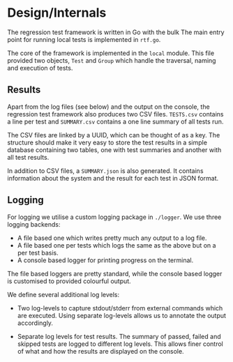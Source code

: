 # Design/Internals

The regression test framework is written in Go with the bulk
The main entry point for running local tests is implemented in
`rtf.go`.

The core of the framework is implemented in the `local` module.
This file provided two objects, `Test` and `Group` which handle
the traversal, naming and execution of tests.

## Results

Apart from the log files (see below) and the output on the console,
the regression test framework also produces two CSV files. `TESTS.csv`
contains a line per test and `SUMMARY.csv` contains a one line summary
of all tests run.

The CSV files are linked by a UUID, which can be thought of as a key.
The structure should make it very easy to store the test results in a
simple database containing two tables, one with test summaries and
another with all test results.

In addition to CSV files, a `SUMMARY.json` is also generated. It
contains information about the system and the result for each test in
JSON format.

## Logging

For logging we utilise a custom logging package in `./logger`.
We use three logging backends:

- A file based one which writes pretty much any output to a log file.
- A file based one per tests which logs the same as the above but on a
  per test basis.
- A console based logger for printing progress on the terminal.

The file based loggers are pretty standard, while the console based
logger is customised to provided colourful output.

We define several additional log levels:

- Two log-levels to capture stdout/stderr from external commands which
  are executed.  Using separate log-levels allows us to annotate the
  output accordingly.

- Separate log levels for test results. The summary of passed, failed
  and skipped tests are logged to different log levels. This allows
  finer control of what and how the results are displayed on the
  console.
